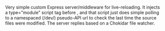 Very simple custom Express server/middleware for live-reloading. It injects a type="module" script tag before </body>, and that script just does simple polling to a namespaced (/dev/) pseudo-API url to check the last time the source files were modified. The server replies based on a Chokidar file watcher.
